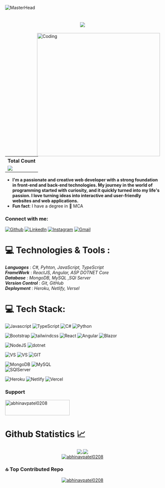 <!--![MasterHead](https://user-images.githubusercontent.com/65373279/148280039-301b677b-74e7-49f8-af75-15e7c9253d74.png)-->
![MasterHead](https://user-images.githubusercontent.com/68038931/147838946-616b4ed7-2e9c-4c03-8cdd-65b2b00b2d79.gif)

<h1 align="center">
    <img src="https://readme-typing-svg.herokuapp.com/?font=Righteous&size=35&center=true&vCenter=true&width=500&height=70&duration=1600&lines=Hi+There!+👋;+I'm+Abhinav+Patel!;" />
</h1>
<!-- <h1 align="center">Hi there <img src="https://media.giphy.com/media/hvRJCLFzcasrR4ia7z/giphy.gif" width="25px">I'm Abhinav Patel</h1> -->
<!-- <h3 align="center">A passionate Web developer from India</h3> -->
<img align="right" alt="Coding" width="400" src="https://cdn.shopify.com/s/files/1/0578/3696/1997/t/9/assets/lofiboy.gif?v=103461765217895835051680702279">

<table>
    <tr>
      <!-- <th>Profile Views</th> -->
      <th>Total Count</th>
    </tr>
    <tr>
      <!-- <td>
        <div align="center">
          <a href="https://github.com/Thinkright20"><img src="https://github.com/Thinkright20.png" alt="@Thinkright20" width="52" /></a>
          <br />
          <a align="center" href="https://github.com/thinkright20"><b>Thinkright20</b></a>
        </b>
      </td> -->
      <!-- Profile Views -->
      <td>
         <a href="https://github.com/abhinavpatel0208"> <img src="https://komarev.com/ghpvc/?username=abhinavpatel0208&style=for-the-badge&color=red"> </a>
      </td>
    </tr>
  </table>

- **I'm a passionate and creative web developer with a strong foundation in front-end and back-end technologies. My journey in the world of programming started with curiosity, and it quickly turned into my life's passion. I love turning ideas into interactive and user-friendly websites and web applications.**
- **Fun fact**: I have a degree in 👷 MCA 

<h3 align="left">Connect with me:</h3>

[![Github](https://img.shields.io/badge/-Github-333?style=flat&logo=Github&logoColor=white)](https://github.com/AbhinavPatel0208)
[![LinkedIn](https://img.shields.io/badge/LinkedIn-%230077B5.svg?logo=linkedin&logoColor=white)](https://linkedin.com/in/AbhinavPatel0208)
[![Instagram](https://img.shields.io/badge/-Instagram-c13584?style=flat&labelColor=c13584&logo=instagram&logoColor=white)](https://www.instagram.com/abhi.0208_/)
[![Gmail](https://img.shields.io/badge/-Gmail-c14438?style=flat&logo=Gmail&logoColor=white)](mailto:abhinavpatel0208@gmail.com)


# 💻 Technologies & Tools :
***Languages*** : *C#, Pyhton, JavaScript, TypeScript* <Br/>
***FrameWork*** : *ReactJS, Angular, ASP DOTNET Core* <Br/>
***Database*** : *MongoDB, MySQL ,SQl Server* <Br/>
***Version Control*** : *Git, GitHub* <Br/>
***Deployment*** : *Heroku, Netlify, Versel* <Br/>

# 💻 Tech Stack:
![Javascript](https://img.shields.io/badge/javascript-F7DF1E?style=for-the-badge&logo=javascript)
![TypeScript](https://img.shields.io/badge/typescript-3178C6?style=for-the-badge&logo=typescript)
![C#](https://img.shields.io/badge/csharp-512BD4?style=for-the-badge&logo=csharp)
![Python](https://img.shields.io/badge/python-3670A0?style=for-the-badge&logo=python&logoColor=ffdd54) 

![Bootstrap](https://img.shields.io/badge/bootstrap-%23563D7C.svg?style=for-the-badge&logo=bootstrap&logoColor=white) 
![tailwindcss](https://img.shields.io/badge/tailwindcss-06B6D4?style=for-the-badge&logo=tailwindcss)
![React](https://img.shields.io/badge/react-%2320232a.svg?style=for-the-badge&logo=react&logoColor=%2361DAFB) 
![Angular](https://img.shields.io/badge/angular-0F0F11?style=for-the-badge&logo=angular)
![Blazor](https://img.shields.io/badge/blazor-512BD4?style=for-the-badge&logo=blazor)

![NodeJS](https://img.shields.io/badge/node.js-6DA55F?style=for-the-badge&logo=node.js&logoColor=white) 
![dotnet](https://img.shields.io/badge/dotnet-512BD4?style=for-the-badge&logo=dotnet)

![VS](https://img.shields.io/badge/visualstudio-5C2D91?style=for-the-badge&logo=visualstudio)
![VS](https://img.shields.io/badge/visualstudiocode-007ACC?style=for-the-badge&logo=visualstudiocode)
![GIT](https://img.shields.io/badge/github-181717?style=for-the-badge&logo=github)

![MongoDB](https://img.shields.io/badge/MongoDB-%234ea94b.svg?style=for-the-badge&logo=mongodb&logoColor=white) 
![MySQL](https://img.shields.io/badge/mysql-%2300f.svg?style=for-the-badge&logo=mysql&logoColor=white) 	
![SQlServer](https://img.shields.io/badge/microsoftsqlserver-CC2927?style=for-the-badge&logo=microsoftsqlserver)

![Heroku](https://img.shields.io/badge/heroku-%23430098.svg?style=for-the-badge&logo=heroku&logoColor=white) 
![Netlify](https://img.shields.io/badge/netlify-%23000000.svg?style=for-the-badge&logo=netlify&logoColor=#00C7B7) 
![Vercel](https://img.shields.io/badge/vercel-000000?style=for-the-badge&logo=vercel)

### Support
<p><a href="https://www.buymeacoffee.com/abhinavpatel0208"> <img align="left" src="https://cdn.buymeacoffee.com/buttons/v2/default-yellow.png" height="50" width="210" alt="abhinavpatel0208" /></a></p><br><br>

<!-- <p><img align="left" src="https://github-readme-stats.vercel.app/api/top-langs?username=abhinavpatel0208&show_icons=true&locale=en&layout=compact" alt="abhinavpatel0208" /></p>

<p>&nbsp;<img align="center" src="https://github-readme-stats.vercel.app/api?username=abhinavpatel0208&show_icons=true&locale=en" alt="abhinavpatel0208" /></p>

<p><img align="center" src="https://github-readme-streak-stats.herokuapp.com/?user=abhinavpatel0208&" alt="abhinavpatel0208" /></p> -->

<Br/>

# Github Statistics 📈

<div align="center"> 
     <a href="">
      <img align="center" src="https://github-readme-stats-sigma-five.vercel.app/api?username=abhinavpatel0208&show_icons=true&include_all_commits=true&count_private=true&theme=react&line_height=40" />
    </a>
    <a href="">
      <img align="center" src="https://github-readme-stats.vercel.app/api/top-langs/?username=abhinavpatel0208&show_icons=true&locale=en&layout=compact&theme=react&line_height=40&hide=css"/>
    </a>
</div>

<!--Streak-->
<div align="center">
  <a href="">
    <img align="center" src="https://github-readme-streak-stats.herokuapp.com/?user=abhinavpatel0208&theme=react&line_height=40&hide=css" alt="abhinavpatel0208" />
  </a>
</div>

<!--
<p><img align="left" src="https://github-readme-stats.vercel.app/api/top-langs?username=abhinavpatel0208&show_icons=true&locale=en&layout=compact" alt="abhinavpatel0208" /></p>

<p>&nbsp;<img align="center" src="https://github-readme-stats.vercel.app/api?username=abhinavpatel0208&show_icons=true&locale=en" alt="abhinavpatel0208" /></p> -->

<!--<p><img align="center" src="https://github-readme-streak-stats.herokuapp.com/?user=abhinavpatel0208&" alt="abhinavpatel0208" /></p>-->

### 🔝 Top Contributed Repo
<!--![](https://github-contributor-stats.vercel.app/api?username=abhinavpatel0208&limit=5&theme=flat&combine_all_yearly_contributions=true)-->

<div align="center">
  <a href="">
    <img align="center" src="https://github-contributor-stats.vercel.app/api?username=abhinavpatel0208&limit=5&combine_all_yearly_contributions=true&theme=react&line_height=40&hide=css" alt="abhinavpatel0208" />
  </a>
</div>

